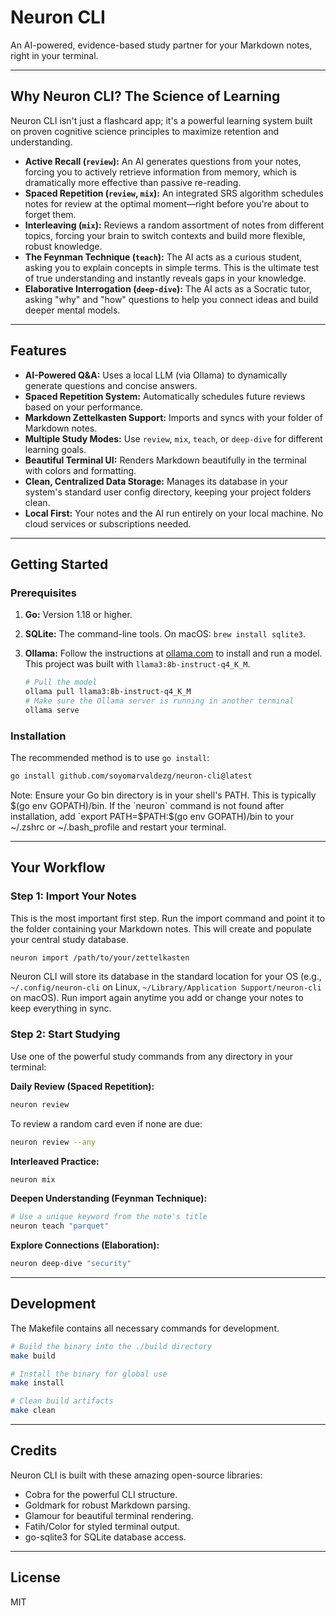 # Neuron CLI

An AI-powered, evidence-based study partner for your Markdown notes, right in your terminal.

---

## Why Neuron CLI? The Science of Learning

Neuron CLI isn't just a flashcard app; it's a powerful learning system built on proven cognitive science principles to maximize retention and understanding.

- **Active Recall (`review`):** An AI generates questions from your notes, forcing you to actively retrieve information from memory, which is dramatically more effective than passive re-reading.
- **Spaced Repetition (`review`, `mix`):** An integrated SRS algorithm schedules notes for review at the optimal moment—right before you're about to forget them.
- **Interleaving (`mix`):** Reviews a random assortment of notes from different topics, forcing your brain to switch contexts and build more flexible, robust knowledge.
- **The Feynman Technique (`teach`):** The AI acts as a curious student, asking you to explain concepts in simple terms. This is the ultimate test of true understanding and instantly reveals gaps in your knowledge.
- **Elaborative Interrogation (`deep-dive`):** The AI acts as a Socratic tutor, asking "why" and "how" questions to help you connect ideas and build deeper mental models.

---

## Features

- **AI-Powered Q\&A:** Uses a local LLM (via Ollama) to dynamically generate questions and concise answers.
- **Spaced Repetition System:** Automatically schedules future reviews based on your performance.
- **Markdown Zettelkasten Support:** Imports and syncs with your folder of Markdown notes.
- **Multiple Study Modes:** Use `review`, `mix`, `teach`, or `deep-dive` for different learning goals.
- **Beautiful Terminal UI:** Renders Markdown beautifully in the terminal with colors and formatting.
- **Clean, Centralized Data Storage:** Manages its database in your system's standard user config directory, keeping your project folders clean.
- **Local First:** Your notes and the AI run entirely on your local machine. No cloud services or subscriptions needed.

---

## Getting Started

### Prerequisites

1.  **Go:** Version 1.18 or higher.

2.  **SQLite:** The command-line tools. On macOS: `brew install sqlite3`.

3.  **Ollama:** Follow the instructions at [ollama.com](https://ollama.com) to install and run a model. This project was built with `llama3:8b-instruct-q4_K_M`.
    ```bash
    # Pull the model
    ollama pull llama3:8b-instruct-q4_K_M
    # Make sure the Ollama server is running in another terminal
    ollama serve
    ```

### Installation

The recommended method is to use `go install`:

```bash
go install github.com/soyomarvaldezg/neuron-cli@latest
```

Note: Ensure your Go bin directory is in your shell's PATH. This is typically $(go env GOPATH)/bin. If the `neuron` command is not found after installation, add `export PATH=$PATH:$(go env GOPATH)/bin to your ~/.zshrc or ~/.bash_profile and restart your terminal.

---

## Your Workflow

### Step 1: Import Your Notes

This is the most important first step. Run the import command and point it to the folder containing your Markdown notes. This will create and populate your central study database.

```bash
neuron import /path/to/your/zettelkasten
```

Neuron CLI will store its database in the standard location for your OS (e.g., `~/.config/neuron-cli` on Linux, `~/Library/Application Support/neuron-cli` on macOS). Run import again anytime you add or change your notes to keep everything in sync.

### Step 2: Start Studying

Use one of the powerful study commands from any directory in your terminal:

**Daily Review (Spaced Repetition):**

```bash
neuron review
```

To review a random card even if none are due:

```bash
neuron review --any
```

**Interleaved Practice:**

```bash
neuron mix
```

**Deepen Understanding (Feynman Technique):**

```bash
# Use a unique keyword from the note's title
neuron teach "parquet"
```

**Explore Connections (Elaboration):**

```bash
neuron deep-dive "security"
```

---

## Development

The Makefile contains all necessary commands for development.

```bash
# Build the binary into the ./build directory
make build

# Install the binary for global use
make install

# Clean build artifacts
make clean
```

---

## Credits

Neuron CLI is built with these amazing open-source libraries:

- Cobra for the powerful CLI structure.
- Goldmark for robust Markdown parsing.
- Glamour for beautiful terminal rendering.
- Fatih/Color for styled terminal output.
- go-sqlite3 for SQLite database access.

---

## License

MIT
